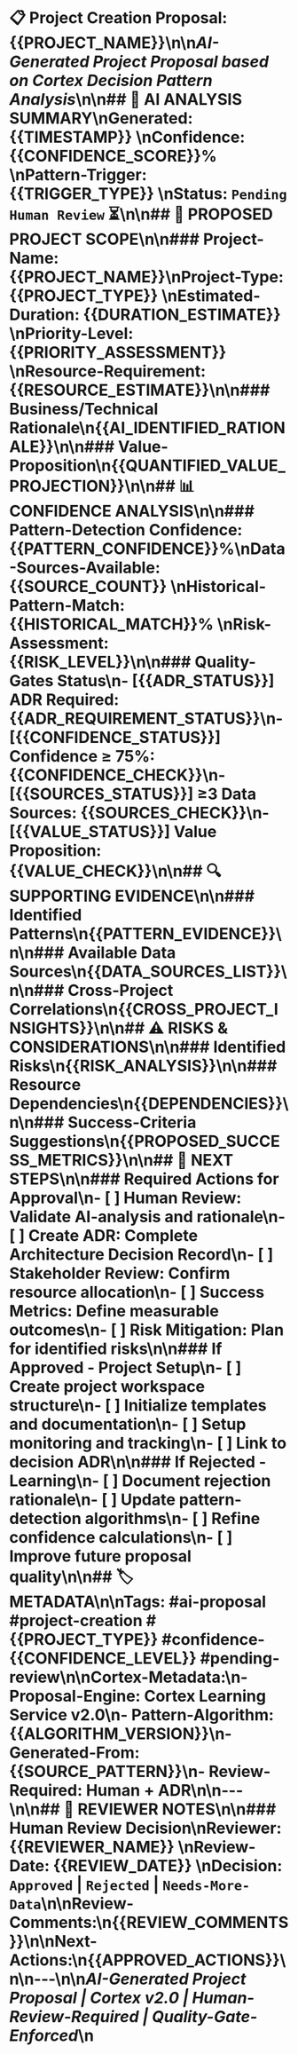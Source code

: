 # 📋 Project Creation Proposal: {{PROJECT_NAME}}\n\n*AI-Generated Project Proposal based on Cortex Decision Pattern Analysis*\n\n## 🤖 **AI ANALYSIS SUMMARY**\n**Generated**: {{TIMESTAMP}}  \n**Confidence**: {{CONFIDENCE_SCORE}}%  \n**Pattern-Trigger**: {{TRIGGER_TYPE}}  \n**Status**: `Pending Human Review` ⏳\n\n## 🎯 **PROPOSED PROJECT SCOPE**\n\n### **Project-Name**: {{PROJECT_NAME}}\n**Project-Type**: {{PROJECT_TYPE}}  \n**Estimated-Duration**: {{DURATION_ESTIMATE}}  \n**Priority-Level**: {{PRIORITY_ASSESSMENT}}  \n**Resource-Requirement**: {{RESOURCE_ESTIMATE}}\n\n### **Business/Technical Rationale**\n{{AI_IDENTIFIED_RATIONALE}}\n\n### **Value-Proposition**\n{{QUANTIFIED_VALUE_PROJECTION}}\n\n## 📊 **CONFIDENCE ANALYSIS**\n\n### **Pattern-Detection Confidence**: {{PATTERN_CONFIDENCE}}%\n**Data-Sources-Available**: {{SOURCE_COUNT}}  \n**Historical-Pattern-Match**: {{HISTORICAL_MATCH}}%  \n**Risk-Assessment**: {{RISK_LEVEL}}\n\n### **Quality-Gates Status**\n- [{{ADR_STATUS}}] **ADR Required**: {{ADR_REQUIREMENT_STATUS}}\n- [{{CONFIDENCE_STATUS}}] **Confidence ≥ 75%**: {{CONFIDENCE_CHECK}}\n- [{{SOURCES_STATUS}}] **≥3 Data Sources**: {{SOURCES_CHECK}}\n- [{{VALUE_STATUS}}] **Value Proposition**: {{VALUE_CHECK}}\n\n## 🔍 **SUPPORTING EVIDENCE**\n\n### **Identified Patterns**\n{{PATTERN_EVIDENCE}}\n\n### **Available Data Sources**\n{{DATA_SOURCES_LIST}}\n\n### **Cross-Project Correlations**\n{{CROSS_PROJECT_INSIGHTS}}\n\n## ⚠️ **RISKS & CONSIDERATIONS**\n\n### **Identified Risks**\n{{RISK_ANALYSIS}}\n\n### **Resource Dependencies**\n{{DEPENDENCIES}}\n\n### **Success-Criteria Suggestions**\n{{PROPOSED_SUCCESS_METRICS}}\n\n## 🔄 **NEXT STEPS**\n\n### **Required Actions for Approval**\n- [ ] **Human Review**: Validate AI-analysis and rationale\n- [ ] **Create ADR**: Complete Architecture Decision Record\n- [ ] **Stakeholder Review**: Confirm resource allocation\n- [ ] **Success Metrics**: Define measurable outcomes\n- [ ] **Risk Mitigation**: Plan for identified risks\n\n### **If Approved - Project Setup**\n- [ ] Create project workspace structure\n- [ ] Initialize templates and documentation\n- [ ] Setup monitoring and tracking\n- [ ] Link to decision ADR\n\n### **If Rejected - Learning**\n- [ ] Document rejection rationale\n- [ ] Update pattern-detection algorithms\n- [ ] Refine confidence calculations\n- [ ] Improve future proposal quality\n\n## 🏷️ **METADATA**\n\n**Tags**: #ai-proposal #project-creation #{{PROJECT_TYPE}} #confidence-{{CONFIDENCE_LEVEL}} #pending-review\n\n**Cortex-Metadata**:\n- **Proposal-Engine**: Cortex Learning Service v2.0\n- **Pattern-Algorithm**: {{ALGORITHM_VERSION}}\n- **Generated-From**: {{SOURCE_PATTERN}}\n- **Review-Required**: Human + ADR\n\n---\n\n## 📝 **REVIEWER NOTES**\n\n### **Human Review Decision**\n**Reviewer**: {{REVIEWER_NAME}}  \n**Review-Date**: {{REVIEW_DATE}}  \n**Decision**: `Approved` | `Rejected` | `Needs-More-Data`\n\n**Review-Comments**:\n{{REVIEW_COMMENTS}}\n\n**Next-Actions**:\n{{APPROVED_ACTIONS}}\n\n---\n\n*AI-Generated Project Proposal | Cortex v2.0 | Human-Review-Required | Quality-Gate-Enforced*\n